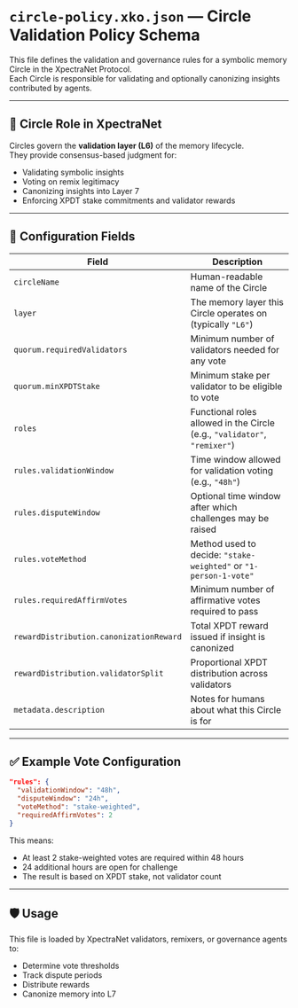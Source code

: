 # `circle-policy.xko.json` — Circle Validation Policy Schema

This file defines the validation and governance rules for a symbolic memory Circle in the XpectraNet Protocol.  
Each Circle is responsible for validating and optionally canonizing insights contributed by agents.

---

## 🧠 Circle Role in XpectraNet

Circles govern the **validation layer (L6)** of the memory lifecycle.  
They provide consensus-based judgment for:

- Validating symbolic insights
- Voting on remix legitimacy
- Canonizing insights into Layer 7
- Enforcing XPDT stake commitments and validator rewards

---

## 🔹 Configuration Fields

| Field | Description |
|-------|-------------|
| `circleName` | Human-readable name of the Circle |
| `layer` | The memory layer this Circle operates on (typically `"L6"`) |
| `quorum.requiredValidators` | Minimum number of validators needed for any vote |
| `quorum.minXPDTStake` | Minimum stake per validator to be eligible to vote |
| `roles` | Functional roles allowed in the Circle (e.g., `"validator"`, `"remixer"`) |
| `rules.validationWindow` | Time window allowed for validation voting (e.g., `"48h"`) |
| `rules.disputeWindow` | Optional time window after which challenges may be raised |
| `rules.voteMethod` | Method used to decide: `"stake-weighted"` or `"1-person-1-vote"` |
| `rules.requiredAffirmVotes` | Minimum number of affirmative votes required to pass |
| `rewardDistribution.canonizationReward` | Total XPDT reward issued if insight is canonized |
| `rewardDistribution.validatorSplit` | Proportional XPDT distribution across validators |
| `metadata.description` | Notes for humans about what this Circle is for |

---

## ✅ Example Vote Configuration

```json
"rules": {
  "validationWindow": "48h",
  "disputeWindow": "24h",
  "voteMethod": "stake-weighted",
  "requiredAffirmVotes": 2
}
```

This means:
- At least 2 stake-weighted votes are required within 48 hours  
- 24 additional hours are open for challenge  
- The result is based on XPDT stake, not validator count

---

## 🛡 Usage

This file is loaded by XpectraNet validators, remixers, or governance agents to:
- Determine vote thresholds
- Track dispute periods
- Distribute rewards
- Canonize memory into L7
